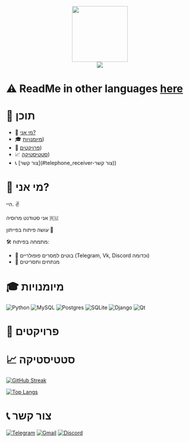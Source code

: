 <div align="center">
  <img src="https://media.giphy.com/media/3oKIPnAiaMCws8nOsE/giphy.gif" width=150>
</div>

<div align="center">
  <img src="https://komarev.com/ghpvc/?username=PepeCh1ll&color=red&style=flat-square">
</div>

# :warning: ReadMe in other languages [here](https://github.com/PepeCh1ll/PepeCh1ll)

# :page_facing_up: תוכן

- :man: [מי אני?](#man-מי--אני)
- :mortar_board: [מיומנויות](#mortar_board-מיומנויות))
- :floppy_disk: [פרויקטים](#floppy_disk-פרויקטים))
- :chart_with_upwards_trend: [סטטיסטיקה](#chart_with_upwards_trend-סטטיסטיקה))
- :telephone_receiver: [צור קשר](#telephone_receiver-צור קשר))

# :man: מי אני?

היי. :v:

אני סטודנט מרוסיה :ru:

עושה פיתוח בפייתון :snake:

:hammer_and_wrench: מתמחה בפיתוח:
- :space_invader: בוטים למסרים פופולריים (Telegram, Vk, Discord וכדומה)
- :wrench: מנתחים ותסריטים

# :mortar_board: מיומנויות

![Python](https://img.shields.io/badge/python-3670A0?style=for-the-badge&logo=python&logoColor=ffdd54)
![MySQL](https://img.shields.io/badge/mysql-%2300f.svg?style=for-the-badge&logo=mysql&logoColor=white)
![Postgres](https://img.shields.io/badge/postgres-%23316192.svg?style=for-the-badge&logo=postgresql&logoColor=white)
![SQLite](https://img.shields.io/badge/sqlite-%2307405e.svg?style=for-the-badge&logo=sqlite&logoColor=white)
![Django](https://img.shields.io/badge/django-%23092E20.svg?style=for-the-badge&logo=django&logoColor=white)
![Qt](https://img.shields.io/badge/Qt-%23217346.svg?style=for-the-badge&logo=Qt&logoColor=white)

# :floppy_disk: פרויקטים

# :chart_with_upwards_trend: סטטיסטיקה

[![GitHub Streak](http://github-readme-streak-stats.herokuapp.com?user=PepeCh1ll&theme=dark&date_format=j%20M%5B%20Y%5D&locale=he)](https://git.io/streak-stats)

[![Top Langs](https://github-readme-stats.vercel.app/api/top-langs/?username=PepeCh1ll&layout=compact&theme=dark&locale=he)](https://github.com/anuraghazra/github-readme-stats)

# :telephone_receiver: צור קשר

[![Telegram](https://img.shields.io/badge/Telegram-2CA5E0?style=for-the-badge&logo=telegram&logoColor=white)](https://t.me/k0t0hlebushek)
[![Gmail](https://img.shields.io/badge/Gmail-D14836?style=for-the-badge&logo=gmail&logoColor=white)](mailto:kotohlebushek@mail.ru)
[![Discord](https://img.shields.io/badge/Discord-%237289DA.svg?style=for-the-badge&logo=discord&logoColor=white)](https://discord.com/users/628531217817665537)
